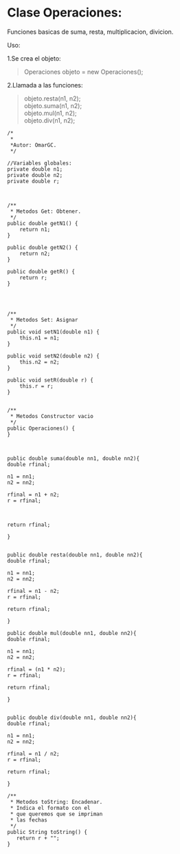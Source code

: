# Clase Operaciones:
Funciones basicas de suma, resta, multiplicacion, divicion. 
 
Uso: 

1.Se crea el objeto:
>Operaciones objeto = new Operaciones(); 

2.Llamada a las funciones:
>objeto.resta(n1, n2);  
>objeto.suma(n1, n2);  
>objeto.mul(n1, n2);  
>objeto.div(n1, n2);  




    /*
     *
     *Autor: OmarGC.
     */
    
    //Variables globales:
    private double n1;
    private double n2;
    private double r;
    
    
    
    /**
     * Metodos Get: Obtener.
     */
    public double getN1() {
        return n1;
    }

    public double getN2() {
        return n2;
    }

    public double getR() {
        return r;
    }
    
    
    
    
    /**
     * Metodos Set: Asignar
     */
    public void setN1(double n1) {
        this.n1 = n1;
    }

    public void setN2(double n2) {
        this.n2 = n2;
    }

    public void setR(double r) {
        this.r = r;
    }
    
    
    /**
     * Metodos Constructor vacio
     */
    public Operaciones() {
    }
    
   
    
    public double suma(double nn1, double nn2){
    double rfinal;
    
    n1 = nn1;
    n2 = nn2;
    
    rfinal = n1 + n2;
    r = rfinal;
    
    
    
    return rfinal;
    
    }
    
    
    public double resta(double nn1, double nn2){
    double rfinal;
    
    n1 = nn1;
    n2 = nn2;
    
    rfinal = n1 - n2;
    r = rfinal;
    
    return rfinal;
    
    }
    
    public double mul(double nn1, double nn2){
    double rfinal;
    
    n1 = nn1;
    n2 = nn2;
    
    rfinal = (n1 * n2);
    r = rfinal;
    
    return rfinal;
    
    }
    
    
    public double div(double nn1, double nn2){
    double rfinal;
    
    n1 = nn1;
    n2 = nn2;
    
    rfinal = n1 / n2;
    r = rfinal;
    
    return rfinal;
    
    }
    
    /**
     * Metodos toString: Encadenar.
     * Indica el formato con el
     * que queremos que se impriman
     * las fechas
     */
    public String toString() {
       return r + "";
    }
    
    
    
    
    

